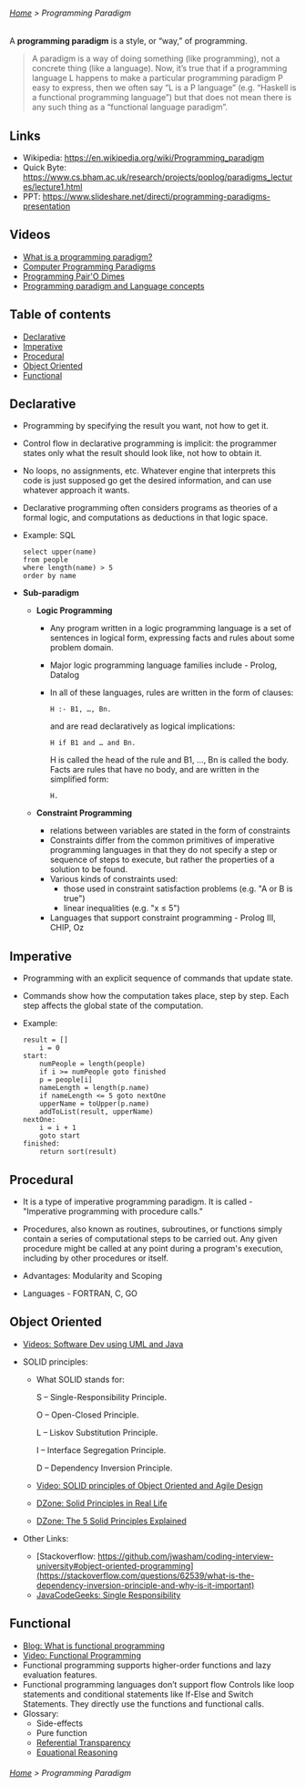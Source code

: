 ###### [Home](../../../README.md) > Programming Paradigm

A **programming paradigm** is a style, or “way,” of programming.

> A paradigm is a way of doing something (like programming), not a concrete thing (like a language). Now, it’s true that if a programming language L happens to make a particular programming paradigm P easy to express, then we often say “L is a P language” (e.g. “Haskell is a functional programming language”) but that does not mean there is any such thing as a “functional language paradigm”.

## Links
 * Wikipedia: https://en.wikipedia.org/wiki/Programming_paradigm
 * Quick Byte: https://www.cs.bham.ac.uk/research/projects/poplog/paradigms_lectures/lecture1.html
 * PPT: https://www.slideshare.net/directi/programming-paradigms-presentation

## Videos
* [What is a programming paradigm?](https://www.youtube.com/watch?v=clAJeOSa9xg)
* [Computer Programming Paradigms](https://www.youtube.com/watch?v=fk1kwa_ctL8)
* [Programming Pair'O Dimes](https://www.youtube.com/watch?v=__ud6C2Oaak)
* [Programming paradigm and Language concepts](https://www.youtube.com/watch?v=lqmMqtgWpms)

## Table of contents
 * [Declarative](#declarative)
 * [Imperative](#imperative)
 * [Procedural](#procedural)
 * [Object Oriented](#object-oriented)
 * [Functional](#functional)
 
## Declarative
  
  * Programming by specifying the result you want, not how to get it.
  
  * Control flow in declarative programming is implicit: the programmer states only what the result should look like, not how to obtain it.
  
  * No loops, no assignments, etc. Whatever engine that interprets this code is just supposed go get the desired information, and can use whatever approach it wants.
  
  * Declarative programming often considers programs as theories of a formal logic, and computations as deductions in that logic space.
  
  * Example: SQL
    ```
    select upper(name)
    from people
    where length(name) > 5
    order by name
    ``` 
  
  * **Sub-paradigm**
    
    * **Logic Programming**
      * Any program written in a logic programming language is a set of sentences in logical form, expressing facts and rules about some problem domain. 
      * Major logic programming language families include - Prolog, Datalog
      * In all of these languages, rules are written in the form of clauses:
        
            H :- B1, …, Bn.
        
        and are read declaratively as logical implications:
        
            H if B1 and … and Bn.    
        
        H is called the head of the rule and B1, …, Bn is called the body. Facts are rules that have no body, and are written in the simplified form:
        
            H. 
    
    * **Constraint Programming**
    
      * relations between variables are stated in the form of constraints
      * Constraints differ from the common primitives of imperative programming languages in that they do not specify a step or sequence of steps to execute, but rather the properties of a solution to be found.
      * Various kinds of constraints used:
         * those used in constraint satisfaction problems (e.g. "A or B is true")
         * linear inequalities (e.g. "x ≤ 5")
      * Languages that support constraint programming - Prolog III, CHIP, Oz
    
 
## Imperative

  * Programming with an explicit sequence of commands that update state.
  
  * Commands show how the computation takes place, step by step. Each step affects the global state of the computation.
  
  * Example:
     
    ```
    result = []
        i = 0
    start:
        numPeople = length(people)
        if i >= numPeople goto finished
        p = people[i]
        nameLength = length(p.name)
        if nameLength <= 5 goto nextOne
        upperName = toUpper(p.name)
        addToList(result, upperName)
    nextOne:
        i = i + 1
        goto start
    finished:
        return sort(result)
    ```

## Procedural

   * It is a type of imperative programming paradigm. It is called - "Imperative programming with procedure calls."
   
   * Procedures, also known as routines, subroutines, or functions simply contain a series of computational steps to be carried out. Any given procedure might be called at any point during a program's execution, including by other procedures or itself.
   
   * Advantages: Modularity and Scoping
   
   * Languages - FORTRAN, C, GO

## Object Oriented

   * [Videos: Software Dev using UML and Java](https://www.youtube.com/playlist?list=PLJ9pm_Rc9HesnkwKlal_buSIHA-jTZMpO)
   
   * SOLID principles:
     
     * What SOLID stands for: 
       
       S – Single-Responsibility Principle.
       
       O – Open-Closed Principle.
       
       L – Liskov Substitution Principle.
       
       I – Interface Segregation Principle.
       
       D – Dependency Inversion Principle.
       
     * [Video: SOLID principles of Object Oriented and Agile Design](https://www.youtube.com/watch?v=TMuno5RZNeE)
     * [DZone: Solid Principles in Real Life](https://dzone.com/articles/the-solid-principles-in-real-life)
     * [DZone: The 5 Solid Principles Explained](https://dzone.com/articles/the-5-solid-principles-explained)
          
   * Other Links:
     
     * [Stackoverflow: https://github.com/jwasham/coding-interview-university#object-oriented-programming](https://stackoverflow.com/questions/62539/what-is-the-dependency-inversion-principle-and-why-is-it-important)
     * [JavaCodeGeeks: Single Responsibility](https://www.javacodegeeks.com/2011/11/solid-single-responsibility-principle.html)

## Functional

   * [Blog: What is functional programming](http://blog.jenkster.com/2015/12/what-is-functional-programming.html)
   * [Video: Functional Programming](https://www.youtube.com/watch?v=LnX3B9oaKzw)
   * Functional programming supports higher-order functions and lazy evaluation features.
   * Functional programming languages don’t support flow Controls like loop statements and conditional statements like If-Else and Switch Statements. They directly use the functions and functional calls.
   * Glossary:
      * Side-effects
      * Pure function
      * [Referential Transparency](https://en.wikipedia.org/wiki/Referential_transparency)
      * [Equational Reasoning](https://wiki.haskell.org/Equational_reasoning_examples)





###### [Home](../../../README.md) > Programming Paradigm
